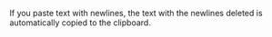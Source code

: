 If you paste text with newlines, the text with the newlines deleted is automatically copied to the clipboard.
